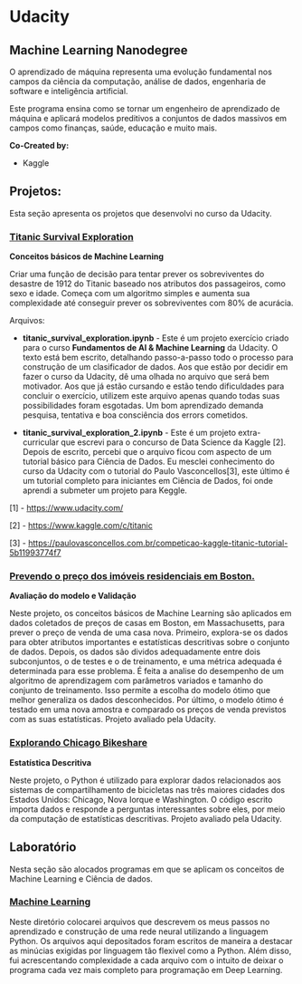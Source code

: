# Udacity
## Machine Learning Nanodegree
O aprendizado de máquina representa uma evolução fundamental nos campos da ciência da computação, análise de dados, engenharia de software e inteligência artificial.

Este programa ensina como se tornar um engenheiro de aprendizado de máquina e aplicará modelos preditivos a conjuntos de dados massivos em campos como finanças, saúde, educação e muito mais.

**Co-Created by:**
- Kaggle

## Projetos:
Esta seção apresenta os projetos que desenvolvi no curso da Udacity. 

### [Titanic Survival Exploration](https://github.com/FAMarcus/Titanic_survival_exploration)

**Conceitos básicos de Machine Learning**

Criar uma função de decisão para tentar prever os sobreviventes do desastre de 1912 do Titanic baseado nos atributos dos passageiros, como sexo e idade. Começa com um algoritmo simples e aumenta sua complexidade até conseguir prever os sobreviventes com 80% de acurácia.

Arquivos:
* **titanic_survival_exploration.ipynb** - Este é um projeto exercício criado para o curso **Fundamentos de AI & Machine Learning** da Udacity. O texto está bem escrito, detalhando passo-a-passo todo o processo para construção de um clasificador de dados. Aos que estão por decidir em fazer o curso da Udacity, dê uma olhada no arquivo que será bem motivador. Aos que já estão cursando e estão tendo dificuldades para concluir o exercício, utilizem este arquivo apenas quando todas suas possibilidades foram esgotadas. Um bom aprendizado demanda pesquisa, tentativa e boa consciência dos errors cometidos.

* **titanic_survival_exploration_2.ipynb** - Este é um projeto extra-curricular que escrevi para o concurso de Data Science da Kaggle [2]. Depois de escrito, percebi que o arquivo ficou com aspecto de um tutorial básico para Ciência de Dados. Eu mesclei conhecimento do curso da Udacity com o tutorial do Paulo Vasconcellos[3], este último é um tutorial completo para iniciantes em Ciência de Dados, foi onde aprendi a submeter um projeto para Keggle. 

[1] - https://www.udacity.com/

[2] - https://www.kaggle.com/c/titanic

[3] - https://paulovasconcellos.com.br/competicao-kaggle-titanic-tutorial-5b11993774f7

### [Prevendo o preço dos imóveis residenciais em Boston.](https://github.com/FAMarcus/Boston_housing)

**Avaliação do modelo e Validação**

Neste projeto, os conceitos básicos de Machine Learning são aplicados em dados coletados de preços de casas em Boston, em Massachusetts, para prever o preço de venda de uma casa nova. Primeiro, explora-se os dados para obter atributos importantes e estatísticas descritivas sobre o conjunto de dados. Depois,  os dados são dividos adequadamente entre dois subconjuntos, o de testes e o de treinamento, e uma métrica adequada é determinada para esse problema. É feita a analise do desempenho de um algoritmo de aprendizagem com parâmetros variados e tamanho do conjunto de treinamento. Isso permite a escolha do modelo ótimo que melhor generaliza os dados desconhecidos. Por último, o modelo ótimo é testado em uma nova amostra e comparado os preços de venda previstos com as suas estatísticas.
Projeto avaliado pela Udacity.

### [Explorando Chicago Bikeshare](https://github.com/FAMarcus/Chicago_bikeshare)

**Estatística Descritiva**

Neste projeto, o Python é utilizado para explorar dados relacionados aos sistemas de compartilhamento de bicicletas nas três maiores cidades dos Estados Unidos: Chicago, Nova Iorque e Washington. O código escrito importa dados e responde a perguntas interessantes sobre eles, por meio da computação de estatísticas descritivas.
Projeto avaliado pela Udacity.

## Laboratório 
Nesta seção são alocados programas em que se aplicam os conceitos de Machine Learning e Ciência de dados.

### [Machine Learning](https://github.com/FAMarcus/Neural-Network-lab)
Neste diretório colocarei arquivos que descrevem os meus passos no aprendizado e construção de uma rede neural utilizando a linguagem Python. Os arquivos aqui depositados foram escritos de maneira a destacar as minúcias exigidas por linguagem tão flexivel como a Python. Além disso, fui acrescentando complexidade a cada arquivo com o intuito de deixar o programa cada vez mais completo para programação em Deep Learning.
